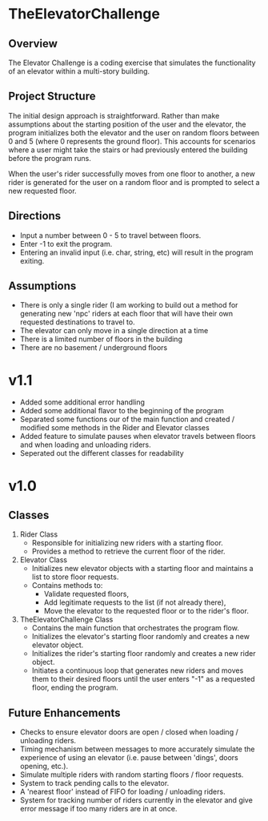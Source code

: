# TheElevatorChallenge
## Overview
The Elevator Challenge is a coding exercise that simulates the functionality of an elevator within a multi-story building.

## Project Structure
The initial design approach is straightforward. Rather than make assumptions about the starting position of the user and the elevator, the program initializes both the elevator and the user on random floors between 0 and 5 (where 0 represents the ground floor). This accounts for scenarios where a user might take the stairs or had previously entered the building before the program runs. 

When the user's rider successfully moves from one floor to another, a new rider is generated for the user on a random floor and is prompted to select a new requested floor. 

## Directions
* Input a number between 0 - 5 to travel between floors.
* Enter -1 to exit the program.
* Entering an invalid input (i.e. char, string, etc) will result in the program exiting.
  
## Assumptions
* There is only a single rider (I am working to build out a method for generating new 'npc' riders at each floor that will have their own requested destinations to travel to. 
* The elevator can only move in a single direction at a time
* There is a limited number of floors in the building
* There are no basement / underground floors 

# v1.1
* Added some additional error handling
* Added some additional flavor to the beginning of the program
* Separated some functions our of the main function and created / modified some methods in the Rider and Elevator classes
* Added feature to simulate pauses when elevator travels between floors and when loading and unloading riders.
* Seperated out the different classes for readability

# v1.0
## Classes
1. Rider Class
      * Responsible for initializing new riders with a starting floor.
      * Provides a method to retrieve the current floor of the rider.
2. Elevator Class
      * Initializes new elevator objects with a starting floor and maintains a list to store floor requests.
      * Contains methods to:
          * Validate requested floors,
          * Add legitimate requests to the list (if not already there),
          * Move the elevator to the requested floor or to the rider's floor.
3. TheElevatorChallenge Class
     * Contains the main function that orchestrates the program flow.
     * Initializes the elevator's starting floor randomly and creates a new elevator object.
     * Initializes the rider's starting floor randomly and creates a new rider object.
     * Initiates a continuous loop that generates new riders and moves them to their desired floors until the user enters "-1" as a requested floor, ending the program.
       
## Future Enhancements
* Checks to ensure elevator doors are open / closed when loading / unloading riders.
* Timing mechanism between messages to more accurately simulate the experience of using an elevator (i.e. pause between 'dings', doors opening, etc.).
* Simulate multiple riders with random starting floors / floor requests.
* System to track pending calls to the elevator.
* A 'nearest floor' instead of FIFO for loading / unloading riders.
* System for tracking number of riders currently in the elevator and give error message if too many riders are in at once.
